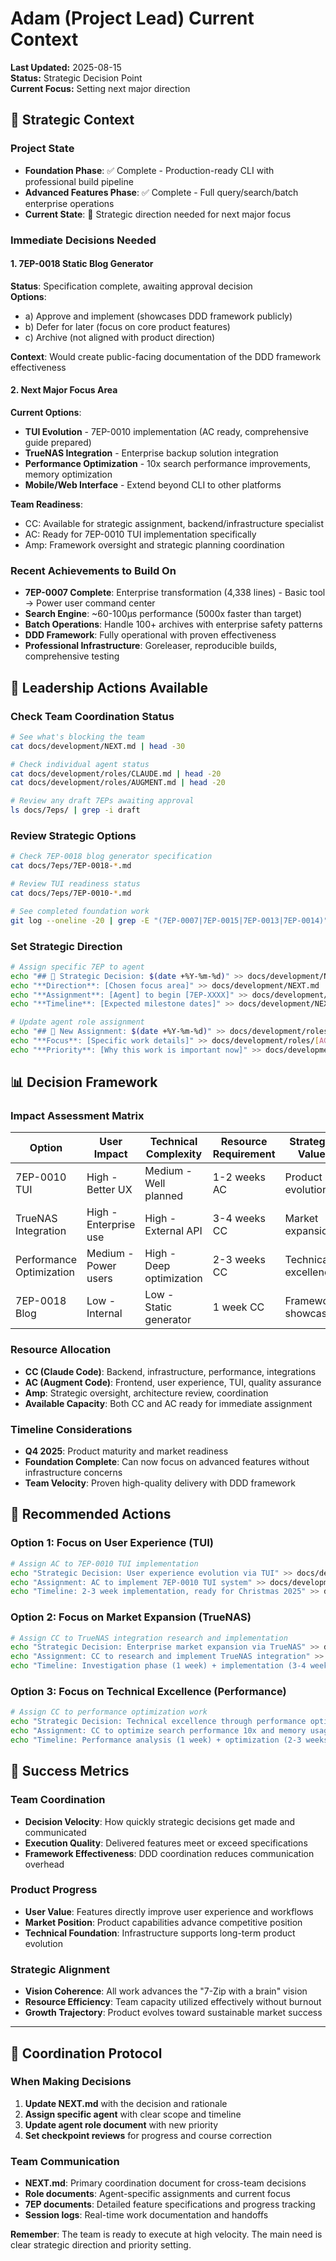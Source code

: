 # Adam (Project Lead) Current Context

**Last Updated:** 2025-08-15  
**Status:** Strategic Decision Point  
**Current Focus:** Setting next major direction

## 🎯 Strategic Context

### Project State
- **Foundation Phase**: ✅ Complete - Production-ready CLI with professional build pipeline
- **Advanced Features Phase**: ✅ Complete - Full query/search/batch enterprise operations  
- **Current State**: 🎯 Strategic direction needed for next major focus

### Immediate Decisions Needed

#### 1. 7EP-0018 Static Blog Generator
**Status**: Specification complete, awaiting approval decision  
**Options**: 
- a) Approve and implement (showcases DDD framework publicly)
- b) Defer for later (focus on core product features)
- c) Archive (not aligned with product direction)

**Context**: Would create public-facing documentation of the DDD framework effectiveness

#### 2. Next Major Focus Area  
**Current Options**:
- **TUI Evolution** - 7EP-0010 implementation (AC ready, comprehensive guide prepared)
- **TrueNAS Integration** - Enterprise backup solution integration
- **Performance Optimization** - 10x search performance improvements, memory optimization
- **Mobile/Web Interface** - Extend beyond CLI to other platforms

**Team Readiness**:
- CC: Available for strategic assignment, backend/infrastructure specialist
- AC: Ready for 7EP-0010 TUI implementation specifically  
- Amp: Framework oversight and strategic planning coordination

### Recent Achievements to Build On
- **7EP-0007 Complete**: Enterprise transformation (4,338 lines) - Basic tool → Power user command center
- **Search Engine**: ~60-100µs performance (5000x faster than target)
- **Batch Operations**: Handle 100+ archives with enterprise safety patterns
- **DDD Framework**: Fully operational with proven effectiveness
- **Professional Infrastructure**: Goreleaser, reproducible builds, comprehensive testing

## 🎯 Leadership Actions Available

### Check Team Coordination Status
```bash
# See what's blocking the team
cat docs/development/NEXT.md | head -30

# Check individual agent status
cat docs/development/roles/CLAUDE.md | head -20
cat docs/development/roles/AUGMENT.md | head -20

# Review any draft 7EPs awaiting approval
ls docs/7eps/ | grep -i draft
```

### Review Strategic Options
```bash
# Check 7EP-0018 blog generator specification
cat docs/7eps/7EP-0018-*.md

# Review TUI readiness status
cat docs/7eps/7EP-0010-*.md

# See completed foundation work
git log --oneline -20 | grep -E "(7EP-0007|7EP-0015|7EP-0013|7EP-0014)"
```

### Set Strategic Direction
```bash
# Assign specific 7EP to agent
echo "## 🎯 Strategic Decision: $(date +%Y-%m-%d)" >> docs/development/NEXT.md
echo "**Direction**: [Chosen focus area]" >> docs/development/NEXT.md
echo "**Assignment**: [Agent] to begin [7EP-XXXX]" >> docs/development/NEXT.md
echo "**Timeline**: [Expected milestone dates]" >> docs/development/NEXT.md

# Update agent role assignment
echo "## 🎯 New Assignment: $(date +%Y-%m-%d)" >> docs/development/roles/[AGENT].md
echo "**Focus**: [Specific work details]" >> docs/development/roles/[AGENT].md
echo "**Priority**: [Why this work is important now]" >> docs/development/roles/[AGENT].md
```

## 📊 Decision Framework

### Impact Assessment Matrix
| Option | User Impact | Technical Complexity | Resource Requirement | Strategic Value |
|--------|-------------|---------------------|---------------------|----------------|
| 7EP-0010 TUI | High - Better UX | Medium - Well planned | 1-2 weeks AC | Product evolution |
| TrueNAS Integration | High - Enterprise use | High - External API | 3-4 weeks CC | Market expansion |
| Performance Optimization | Medium - Power users | High - Deep optimization | 2-3 weeks CC | Technical excellence |
| 7EP-0018 Blog | Low - Internal | Low - Static generator | 1 week CC | Framework showcase |

### Resource Allocation
- **CC (Claude Code)**: Backend, infrastructure, performance, integrations
- **AC (Augment Code)**: Frontend, user experience, TUI, quality assurance  
- **Amp**: Strategic oversight, architecture review, coordination
- **Available Capacity**: Both CC and AC ready for immediate assignment

### Timeline Considerations
- **Q4 2025**: Product maturity and market readiness
- **Foundation Complete**: Can now focus on advanced features without infrastructure concerns
- **Team Velocity**: Proven high-quality delivery with DDD framework

## 🚀 Recommended Actions

### Option 1: Focus on User Experience (TUI)
```bash
# Assign AC to 7EP-0010 TUI implementation
echo "Strategic Decision: User experience evolution via TUI" >> docs/development/NEXT.md
echo "Assignment: AC to implement 7EP-0010 TUI system" >> docs/development/NEXT.md
echo "Timeline: 2-3 week implementation, ready for Christmas 2025" >> docs/development/NEXT.md
```

### Option 2: Focus on Market Expansion (TrueNAS)
```bash
# Assign CC to TrueNAS integration research and implementation
echo "Strategic Decision: Enterprise market expansion via TrueNAS" >> docs/development/NEXT.md
echo "Assignment: CC to research and implement TrueNAS integration" >> docs/development/NEXT.md
echo "Timeline: Investigation phase (1 week) + implementation (3-4 weeks)" >> docs/development/NEXT.md
```

### Option 3: Focus on Technical Excellence (Performance)
```bash
# Assign CC to performance optimization work
echo "Strategic Decision: Technical excellence through performance optimization" >> docs/development/NEXT.md
echo "Assignment: CC to optimize search performance 10x and memory usage" >> docs/development/NEXT.md
echo "Timeline: Performance analysis (1 week) + optimization (2-3 weeks)" >> docs/development/NEXT.md
```

## 🎯 Success Metrics

### Team Coordination
- **Decision Velocity**: How quickly strategic decisions get made and communicated
- **Execution Quality**: Delivered features meet or exceed specifications  
- **Framework Effectiveness**: DDD coordination reduces communication overhead

### Product Progress
- **User Value**: Features directly improve user experience and workflows
- **Market Position**: Product capabilities advance competitive position
- **Technical Foundation**: Infrastructure supports long-term product evolution

### Strategic Alignment
- **Vision Coherence**: All work advances the "7-Zip with a brain" vision
- **Resource Efficiency**: Team capacity utilized effectively without burnout
- **Growth Trajectory**: Product evolves toward sustainable market success

---

## 🔄 Coordination Protocol

### When Making Decisions
1. **Update NEXT.md** with the decision and rationale
2. **Assign specific agent** with clear scope and timeline
3. **Update agent role document** with new priority
4. **Set checkpoint reviews** for progress and course correction

### Team Communication
- **NEXT.md**: Primary coordination document for cross-team decisions
- **Role documents**: Agent-specific assignments and current focus
- **7EP documents**: Detailed feature specifications and progress tracking
- **Session logs**: Real-time work documentation and handoffs

**Remember**: The team is ready to execute at high velocity. The main need is clear strategic direction and priority setting.